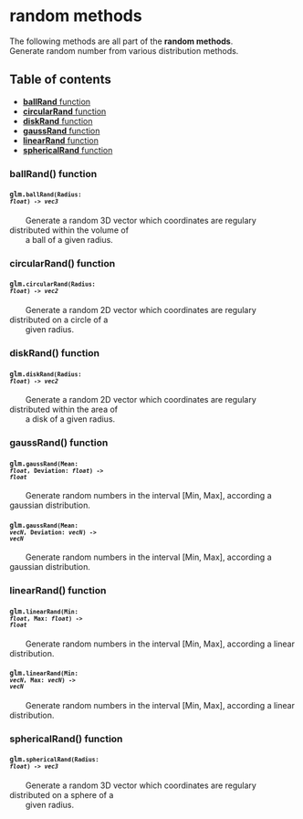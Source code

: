 [//]: # (generated using SlashBack 0.2.0)

  
# random methods  
The following methods are all part of the **random methods**\.  
Generate random number from various distribution methods\.  
## Table of contents  
  
* [**ballRand** function](#ballrand-function)  
* [**circularRand** function](#circularrand-function)  
* [**diskRand** function](#diskrand-function)  
* [**gaussRand** function](#gaussrand-function)  
* [**linearRand** function](#linearrand-function)  
* [**sphericalRand** function](#sphericalrand-function)  
  
### ballRand\(\) function  
#### <code>glm.<code>**ballRand**(**Radius**: *float*) -\> *vec3*</code></code>  
&emsp;&emsp;Generate a random 3D vector which coordinates are regulary distributed within the volume of  
&emsp;&emsp;a ball of a given radius\.  
  
### circularRand\(\) function  
#### <code>glm.<code>**circularRand**(**Radius**: *float*) -\> *vec2*</code></code>  
&emsp;&emsp;Generate a random 2D vector which coordinates are regulary distributed on a circle of a  
&emsp;&emsp;given radius\.  
  
### diskRand\(\) function  
#### <code>glm.<code>**diskRand**(**Radius**: *float*) -\> *vec2*</code></code>  
&emsp;&emsp;Generate a random 2D vector which coordinates are regulary distributed within the area of  
&emsp;&emsp;a disk of a given radius\.  
  
### gaussRand\(\) function  
#### <code>glm.<code>**gaussRand**(**Mean**: *float*, **Deviation**: *float*) -\> *float*</code></code>  
&emsp;&emsp;Generate random numbers in the interval \[Min, Max\], according a gaussian distribution\.  
  
#### <code>glm.<code>**gaussRand**(**Mean**: *vecN*, **Deviation**: *vecN*) -\> *vecN*</code></code>  
&emsp;&emsp;Generate random numbers in the interval \[Min, Max\], according a gaussian distribution\.  
  
### linearRand\(\) function  
#### <code>glm.<code>**linearRand**(**Min**: *float*, **Max**: *float*) -\> *float*</code></code>  
&emsp;&emsp;Generate random numbers in the interval \[Min, Max\], according a linear distribution\.  
  
#### <code>glm.<code>**linearRand**(**Min**: *vecN*, **Max**: *vecN*) -\> *vecN*</code></code>  
&emsp;&emsp;Generate random numbers in the interval \[Min, Max\], according a linear distribution\.  
  
### sphericalRand\(\) function  
#### <code>glm.<code>**sphericalRand**(**Radius**: *float*) -\> *vec3*</code></code>  
&emsp;&emsp;Generate a random 3D vector which coordinates are regulary distributed on a sphere of a  
&emsp;&emsp;given radius\.  
  
